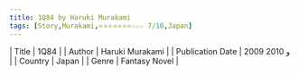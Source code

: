 ```yaml
---
title: 1Q84 by Haruki Murakami
tags: [Story,Murakami,⭐⭐⭐⭐⭐⭐⭐☆☆☆ 7/10,Japan]
---     
```

| Title | 1Q84  |
| Author |  Haruki Murakami  |
| Publication Date | 2009 و 2010   |
| Country | Japan |
| Genre | Fantasy Novel  |
        